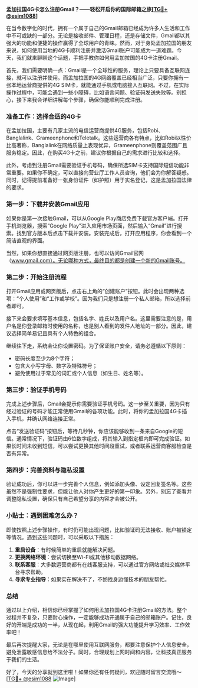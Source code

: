 **孟加拉国4G卡怎么注册Gmail？——轻松开启你的国际邮箱之旅[[TG💪+ @esim1088](https://t.me/s/esim1088)]**

在当今数字化的时代，拥有一个属于自己的Gmail邮箱已经成为许多人生活和工作中不可或缺的一部分。无论是接收邮件、管理日程，还是存储文件，Gmail都以其强大的功能和便捷的操作赢得了全球用户的青睐。然而，对于身处孟加拉国的朋友来说，如何使用当地的4G卡顺利注册并激活Gmail账户可能成为一道难题。今天，我们就来聊聊这个话题，手把手教你如何用孟加拉国的4G卡注册Gmail。

首先，我们需要明确一点：Gmail是一个全球性的服务，理论上只要具备互联网连接，就可以注册并使用。而孟加拉国的4G网络覆盖已经相当广泛，只要你拥有一张本地运营商提供的4G SIM卡，就能通过手机或电脑接入互联网。不过，在实际操作过程中，可能会遇到一些小障碍，比如语言问题、验证码发送失败等。别担心，接下来我会详细讲解每个步骤，确保你能顺利完成注册。

### 准备工作：选择合适的4G卡

在孟加拉国，主要有几家主流的电信运营商提供4G服务，包括Robi、Banglalink、Grameenphone和Teletalk。这些运营商各有特点，比如Robi以性价比高著称，Banglalink在网络质量上表现优异，Grameenphone则覆盖范围广且服务稳定。因此，在购买4G卡之前，建议你根据自己的需求进行比较和选择。

此外，考虑到注册Gmail需要验证手机号码，确保所选SIM卡支持国际短信功能非常重要。如果你不确定，可以直接向营业厅工作人员咨询，他们会为你解答疑惑。同时，记得提前准备好一张身份证件（如护照）用于实名登记，这是孟加拉国法律的要求。

### 第一步：下载并安装Gmail应用

如果你是第一次接触Gmail，可以从Google Play商店免费下载官方客户端。打开手机浏览器，搜索“Google Play”进入应用市场页面，然后输入“Gmail”进行搜索。找到官方版本后点击下载并安装。安装完成后，打开应用程序，你会看到一个简洁直观的界面。

当然，如果你想直接通过网页版注册，也可以访问Gmail官网（www.gmail.com）。无论哪种方式，最终目的都是创建一个新的Gmail账号。

### 第二步：开始注册流程

打开Gmail应用或网页版后，点击右上角的“创建账户”按钮。此时会出现两种选项：“个人使用”和“工作或学校”。因为我们只是想注册一个私人邮箱，所以选择前者即可。

接下来会要求填写基本信息，包括名字、姓氏以及用户名。这里需要注意的是，用户名是你登录邮箱时使用的名称，也是别人看到的发件人地址的一部分。因此，建议选择简单易记且具有个人特色的组合。

继续往下走，系统会让你设置密码。为了保证账户安全，请务必遵循以下原则：
- 密码长度至少为8个字符；
- 包含大小写字母、数字及特殊符号；
- 避免使用过于常见的词汇或个人信息（如生日、姓名等）。

### 第三步：验证手机号码

完成上述步骤后，Gmail会提示你需要验证手机号码。这一步至关重要，因为只有经过验证的号码才能正常使用Gmail的各项功能。此时，将你的孟加拉国4G卡插入手机，并确认网络连接正常。

点击“发送验证码”按钮后，等待几秒钟，你应该能够收到一条来自Google的短信。通常情况下，验证码由6位数字组成，将其输入到指定框内即可完成验证。如果长时间未收到短信，可以尝试更换其他时间段重试，或者联系运营商客服检查是否有异常。

### 第四步：完善资料与隐私设置

验证成功后，你可以进一步完善个人信息，例如添加头像、设定回复签名等。这些虽然不是强制性要求，但能让他人对你产生更好的第一印象。另外，别忘了查看并调整隐私设置，确保只有自己希望分享的内容才会被公开。

### 小贴士：遇到困难怎么办？

即使按照上述步骤操作，有时仍可能出现问题，比如验证码无法接收、账户被锁定等情况。遇到这些问题时，可以采取以下措施：

1. **重启设备**：有时候简单的重启就能解决问题。
2. **更换网络环境**：尝试切换至Wi-Fi或其他移动数据网络。
3. **联系客服**：大多数运营商都有在线客服支持，可以通过官方网站或社交媒体平台寻求帮助。
4. **寻求专业指导**：如果实在解决不了，不妨找身边懂技术的朋友帮忙。

### 总结

通过以上介绍，相信你已经掌握了如何用孟加拉国4G卡注册Gmail的方法。整个过程并不复杂，只要耐心操作，一定能够成功开通属于自己的邮箱账户。记住，良好的开端是成功的一半，从现在起，利用Gmail的强大功能提升学习效率、工作效率吧！

最后再次提醒大家，无论是在哪里使用互联网服务，都要注意保护个人信息安全，避免泄露敏感信息给不法分子。同时，合理规划上网时间和内容，让科技真正服务于我们的生活。

好了，今天的分享就到这里啦！如果你还有任何疑问，欢迎随时留言交流哦～ [[TG💪+ @esim1088](https://t.me/s/esim1088) ![Image](https://i.postimg.cc/4NQfJmqS/Snipaste-2025-05-13-00-14-12.png)]